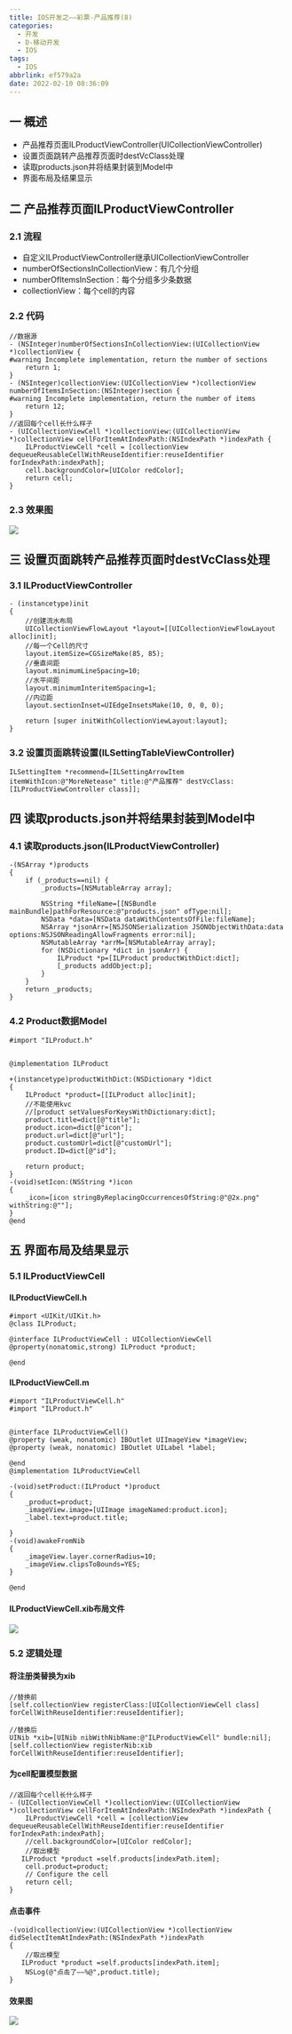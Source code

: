 ```yaml
---
title: IOS开发之——彩票-产品推荐(8)
categories:
  - 开发
  - D-移动开发
  - IOS
tags:
  - IOS
abbrlink: ef579a2a
date: 2022-02-10 08:36:09
---
```

## 一 概述

* 产品推荐页面ILProductViewController(UICollectionViewController)
* 设置页面跳转产品推荐页面时destVcClass处理
* 读取products.json并将结果封装到Model中
* 界面布局及结果显示

<!--more-->

## 二 产品推荐页面ILProductViewController

### 2.1 流程

* 自定义ILProductViewController继承UICollectionViewController
* numberOfSectionsInCollectionView：有几个分组
* numberOfItemsInSection：每个分组多少条数据
* collectionView：每个cell的内容

### 2.2 代码

```
//数据源
- (NSInteger)numberOfSectionsInCollectionView:(UICollectionView *)collectionView {
#warning Incomplete implementation, return the number of sections
    return 1;
}
- (NSInteger)collectionView:(UICollectionView *)collectionView numberOfItemsInSection:(NSInteger)section {
#warning Incomplete implementation, return the number of items
    return 12;
}
//返回每个cell长什么样子
- (UICollectionViewCell *)collectionView:(UICollectionView *)collectionView cellForItemAtIndexPath:(NSIndexPath *)indexPath {
    ILProductViewCell *cell = [collectionView dequeueReusableCellWithReuseIdentifier:reuseIdentifier forIndexPath:indexPath];
    cell.backgroundColor=[UIColor redColor];
    return cell;
}
```

### 2.3 效果图

![][1]

## 三 设置页面跳转产品推荐页面时destVcClass处理

### 3.1 ILProductViewController

```
- (instancetype)init
{
    //创建流水布局
    UICollectionViewFlowLayout *layout=[[UICollectionViewFlowLayout alloc]init];
    //每一个Cell的尺寸
    layout.itemSize=CGSizeMake(85, 85);
    //垂直间距
    layout.minimumLineSpacing=10;
    //水平间距
    layout.minimumInteritemSpacing=1;
    //内边距
    layout.sectionInset=UIEdgeInsetsMake(10, 0, 0, 0);
    
    return [super initWithCollectionViewLayout:layout];
}
```

### 3.2 设置页面跳转设置(ILSettingTableViewController)

```
ILSettingItem *recommend=[ILSettingArrowItem itemWithIcon:@"MoreNetease" title:@"产品推荐" destVcClass:[ILProductViewController class]];
```

## 四 读取products.json并将结果封装到Model中

### 4.1 读取products.json(ILProductViewController)

```
-(NSArray *)products
{
    if (_products==nil) {
        _products=[NSMutableArray array];
        
        NSString *fileName=[[NSBundle mainBundle]pathForResource:@"products.json" ofType:nil];
        NSData *data=[NSData dataWithContentsOfFile:fileName];
        NSArray *jsonArr=[NSJSONSerialization JSONObjectWithData:data options:NSJSONReadingAllowFragments error:nil];
        NSMutableArray *arrM=[NSMutableArray array];
        for (NSDictionary *dict in jsonArr) {
            ILProduct *p=[ILProduct productWithDict:dict];
            [_products addObject:p];
        }
    }
    return _products;
}
```

### 4.2 Product数据Model

```
#import "ILProduct.h"


@implementation ILProduct

+(instancetype)productWithDict:(NSDictionary *)dict
{
    ILProduct *product=[[ILProduct alloc]init];
    //不能使用kvc
    //[product setValuesForKeysWithDictionary:dict];
    product.title=dict[@"title"];
    product.icon=dict[@"icon"];
    product.url=dict[@"url"];
    product.customUrl=dict[@"customUrl"];
    product.ID=dict[@"id"];

    return product;
}
-(void)setIcon:(NSString *)icon
{
    _icon=[icon stringByReplacingOccurrencesOfString:@"@2x.png" withString:@""];
}
@end
```

## 五 界面布局及结果显示

### 5.1 ILProductViewCell

#### ILProductViewCell.h

```
#import <UIKit/UIKit.h>
@class ILProduct;

@interface ILProductViewCell : UICollectionViewCell
@property(nonatomic,strong) ILProduct *product;

@end
```

#### ILProductViewCell.m

```
#import "ILProductViewCell.h"
#import "ILProduct.h"


@interface ILProductViewCell()
@property (weak, nonatomic) IBOutlet UIImageView *imageView;
@property (weak, nonatomic) IBOutlet UILabel *label;

@end
@implementation ILProductViewCell

-(void)setProduct:(ILProduct *)product
{
    _product=product;
    _imageView.image=[UIImage imageNamed:product.icon];
    _label.text=product.title;
    
}
-(void)awakeFromNib
{
    _imageView.layer.cornerRadius=10;
    _imageView.clipsToBounds=YES;
}

@end
```

#### ILProductViewCell.xib布局文件

![][2]

### 5.2 逻辑处理

#### 将注册类替换为xib

```
//替换前
[self.collectionView registerClass:[UICollectionViewCell class] forCellWithReuseIdentifier:reuseIdentifier];

//替换后
UINib *xib=[UINib nibWithNibName:@"ILProductViewCell" bundle:nil];
[self.collectionView registerNib:xib forCellWithReuseIdentifier:reuseIdentifier];
```

#### 为cell配置模型数据

```
//返回每个cell长什么样子
- (UICollectionViewCell *)collectionView:(UICollectionView *)collectionView cellForItemAtIndexPath:(NSIndexPath *)indexPath {
    ILProductViewCell *cell = [collectionView dequeueReusableCellWithReuseIdentifier:reuseIdentifier forIndexPath:indexPath];
    //cell.backgroundColor=[UIColor redColor];
    //取出模型
   ILProduct *product =self.products[indexPath.item];
    cell.product=product;
    // Configure the cell
    return cell;
}
```

#### 点击事件

```
-(void)collectionView:(UICollectionView *)collectionView didSelectItemAtIndexPath:(NSIndexPath *)indexPath
{
    //取出模型
   ILProduct *product =self.products[indexPath.item];
    NSLog(@"点击了——%@",product.title);
}
```

#### 效果图
![][3]


[1]:https://cdn.staticaly.com/gh/PGzxc/CDN/master/blog-ios/ios-caipiao-productview-controller.png
[2]:https://cdn.staticaly.com/gh/PGzxc/CDN/master/blog-ios/ios-caipiao-productview-cell-xib.png
[3]:https://cdn.staticaly.com/gh/PGzxc/CDN/master/blog-ios/ios-caipiao-productview-preview.png